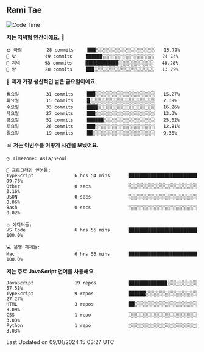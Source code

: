## Rami Tae

<!--START_SECTION:waka-->
![Code Time](http://img.shields.io/badge/Code%20Time-1%2C340%20hrs%2042%20mins-blue)

**저는 저녁형 인간이에요. 🦉** 

```text
🌞 아침         28 commits     ███░░░░░░░░░░░░░░░░░░░░░░   13.79% 
🌆 낮　         49 commits     ██████░░░░░░░░░░░░░░░░░░░   24.14% 
🌃 저녁         98 commits     ████████████░░░░░░░░░░░░░   48.28% 
🌙 밤　         28 commits     ███░░░░░░░░░░░░░░░░░░░░░░   13.79%

```
📅 **제가 가장 생산적인 날은 금요일이에요.** 

```text
월요일          31 commits     ███░░░░░░░░░░░░░░░░░░░░░░   15.27% 
화요일          15 commits     █░░░░░░░░░░░░░░░░░░░░░░░░   7.39% 
수요일          33 commits     ████░░░░░░░░░░░░░░░░░░░░░   16.26% 
목요일          27 commits     ███░░░░░░░░░░░░░░░░░░░░░░   13.3% 
금요일          52 commits     ██████░░░░░░░░░░░░░░░░░░░   25.62% 
토요일          26 commits     ███░░░░░░░░░░░░░░░░░░░░░░   12.81% 
일요일          19 commits     ██░░░░░░░░░░░░░░░░░░░░░░░   9.36%

```


📊 **저는 이번주를 이렇게 시간을 보냈어요.** 

```text
⌚︎ Timezone: Asia/Seoul

💬 프로그래밍 언어들: 
TypeScript               6 hrs 54 mins       █████████████████████████   99.76% 
Other                    0 secs              ░░░░░░░░░░░░░░░░░░░░░░░░░   0.16% 
JSON                     0 secs              ░░░░░░░░░░░░░░░░░░░░░░░░░   0.06% 
Bash                     0 secs              ░░░░░░░░░░░░░░░░░░░░░░░░░   0.02%

🔥 에디터들: 
VS Code                  6 hrs 55 mins       █████████████████████████   100.0%

💻 운영 체제들: 
Mac                      6 hrs 55 mins       █████████████████████████   100.0%

```

**저는 주로 JavaScript 언어를 사용해요.** 

```text
JavaScript               19 repos            ██████████████░░░░░░░░░░░   57.58% 
TypeScript               9 repos             ██████░░░░░░░░░░░░░░░░░░░   27.27% 
HTML                     3 repos             ██░░░░░░░░░░░░░░░░░░░░░░░   9.09% 
CSS                      1 repo              ░░░░░░░░░░░░░░░░░░░░░░░░░   3.03% 
Python                   1 repo              ░░░░░░░░░░░░░░░░░░░░░░░░░   3.03%

```



 Last Updated on 09/01/2024 15:03:27 UTC
<!--END_SECTION:waka-->
